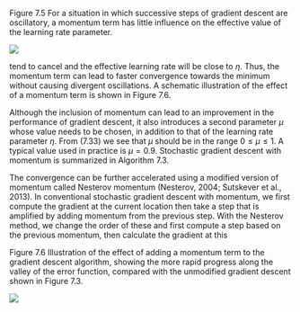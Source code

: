 Figure 7.5 For a situation in which successive steps of gradient descent are oscillatory, a momentum term has little influence on the effective value of the learning rate parameter.

![](https://cdn.mathpix.com/cropped/2024_05_26_26df87b0396463dc47e2g-1.jpg?height=679&width=689&top_left_y=217&top_left_x=955)

tend to cancel and the effective learning rate will be close to $\eta$. Thus, the momentum term can lead to faster convergence towards the minimum without causing divergent oscillations. A schematic illustration of the effect of a momentum term is shown in Figure 7.6.

Although the inclusion of momentum can lead to an improvement in the performance of gradient descent, it also introduces a second parameter $\mu$ whose value needs to be chosen, in addition to that of the learning rate parameter $\eta$. From (7.33) we see that $\mu$ should be in the range $0 \leqslant \mu \leqslant 1$. A typical value used in practice is $\mu=0.9$. Stochastic gradient descent with momentum is summarized in Algorithm 7.3.

The convergence can be further accelerated using a modified version of momentum called Nesterov momentum (Nesterov, 2004; Sutskever et al., 2013). In conventional stochastic gradient descent with momentum, we first compute the gradient at the current location then take a step that is amplified by adding momentum from the previous step. With the Nesterov method, we change the order of these and first compute a step based on the previous momentum, then calculate the gradient at this

Figure 7.6 Illustration of the effect of adding a momentum term to the gradient descent algorithm, showing the more rapid progress along the valley of the error function, compared with the unmodified gradient descent shown in Figure 7.3.

![](https://cdn.mathpix.com/cropped/2024_05_26_26df87b0396463dc47e2g-1.jpg?height=287&width=640&top_left_y=1703&top_left_x=989)